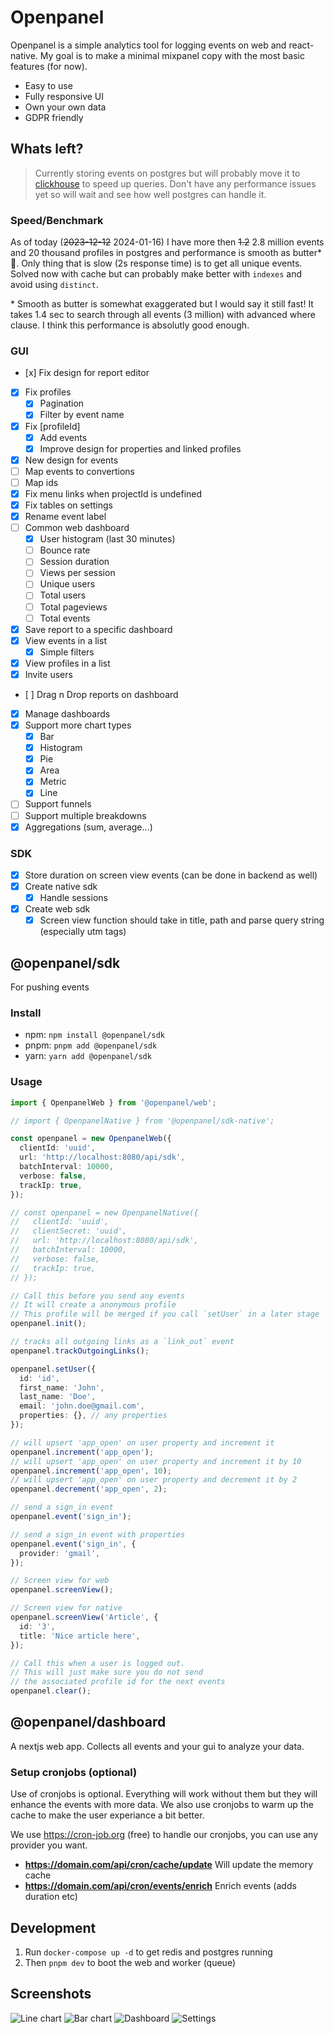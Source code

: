 # Openpanel

Openpanel is a simple analytics tool for logging events on web and react-native. My goal is to make a minimal mixpanel copy with the most basic features (for now).

- Easy to use
- Fully responsive UI
- Own your own data
- GDPR friendly

## Whats left?

> Currently storing events on postgres but will probably move it to [clickhouse](https://clickhouse.com/) to speed up queries. Don't have any performance issues yet so will wait and see how well postgres can handle it.

### Speed/Benchmark

As of today (~~2023-12-12~~ 2024-01-16) I have more then ~~1.2~~ 2.8 million events and 20 thousand profiles in postgres and performance is smooth as butter\* 🧈. Only thing that is slow (2s response time) is to get all unique events. Solved now with cache but can probably make better with `indexes` and avoid using `distinct`.

\* Smooth as butter is somewhat exaggerated but I would say it still fast! It takes 1.4 sec to search through all events (3 million) with advanced where clause. I think this performance is absolutly good enough.

### GUI

- [x] Fix design for report editor
- [x] Fix profiles
  - [x] Pagination
  - [x] Filter by event name
- [x] Fix [profileId]
  - [x] Add events
  - [x] Improve design for properties and linked profiles
- [x] New design for events
- [ ] Map events to convertions
- [ ] Map ids
- [x] Fix menu links when projectId is undefined
- [x] Fix tables on settings
- [x] Rename event label
- [ ] Common web dashboard
  - [x] User histogram (last 30 minutes)
  - [ ] Bounce rate
  - [ ] Session duration
  - [ ] Views per session
  - [ ] Unique users
  - [ ] Total users
  - [ ] Total pageviews
  - [ ] Total events
- [x] Save report to a specific dashboard
- [x] View events in a list
  - [x] Simple filters
- [x] View profiles in a list
- [x] Invite users
- [ ] Drag n Drop reports on dashboard
- [x] Manage dashboards
- [x] Support more chart types
  - [x] Bar
  - [x] Histogram
  - [x] Pie
  - [x] Area
  - [x] Metric
  - [x] Line
- [ ] Support funnels
- [ ] Support multiple breakdowns
- [x] Aggregations (sum, average...)

### SDK

- [x] Store duration on screen view events (can be done in backend as well)
- [x] Create native sdk
  - [x] Handle sessions
- [x] Create web sdk
  - [x] Screen view function should take in title, path and parse query string (especially utm tags)

## @openpanel/sdk

For pushing events

### Install

- npm: `npm install @openpanel/sdk`
- pnpm: `pnpm add @openpanel/sdk`
- yarn: `yarn add @openpanel/sdk`

### Usage

```ts
import { OpenpanelWeb } from '@openpanel/web';

// import { OpenpanelNative } from '@openpanel/sdk-native';

const openpanel = new OpenpanelWeb({
  clientId: 'uuid',
  url: 'http://localhost:8080/api/sdk',
  batchInterval: 10000,
  verbose: false,
  trackIp: true,
});

// const openpanel = new OpenpanelNative({
//   clientId: 'uuid',
//   clientSecret: 'uuid',
//   url: 'http://localhost:8080/api/sdk',
//   batchInterval: 10000,
//   verbose: false,
//   trackIp: true,
// });

// Call this before you send any events
// It will create a anonymous profile
// This profile will be merged if you call `setUser` in a later stage
openpanel.init();

// tracks all outgoing links as a `link_out` event
openpanel.trackOutgoingLinks();

openpanel.setUser({
  id: 'id',
  first_name: 'John',
  last_name: 'Doe',
  email: 'john.doe@gmail.com',
  properties: {}, // any properties
});

// will upsert 'app_open' on user property and increment it
openpanel.increment('app_open');
// will upsert 'app_open' on user property and increment it by 10
openpanel.increment('app_open', 10);
// will upsert 'app_open' on user property and decrement it by 2
openpanel.decrement('app_open', 2);

// send a sign_in event
openpanel.event('sign_in');

// send a sign_in event with properties
openpanel.event('sign_in', {
  provider: 'gmail',
});

// Screen view for web
openpanel.screenView();

// Screen view for native
openpanel.screenView('Article', {
  id: '3',
  title: 'Nice article here',
});

// Call this when a user is logged out.
// This will just make sure you do not send
// the associated profile id for the next events
openpanel.clear();
```

## @openpanel/dashboard

A nextjs web app. Collects all events and your gui to analyze your data.

### Setup cronjobs (optional)

Use of cronjobs is optional. Everything will work without them but they will enhance the events with more data. We also use cronjobs to warm up the cache to make the user experiance a bit better.

We use https://cron-job.org (free) to handle our cronjobs, you can use any provider you want.

- **https://domain.com/api/cron/cache/update** Will update the memory cache
- **https://domain.com/api/cron/events/enrich** Enrich events (adds duration etc)

## Development

1. Run `docker-compose up -d` to get redis and postgres running
2. Then `pnpm dev` to boot the web and worker (queue)

## Screenshots

![Line chart](images/line.png)
![Bar chart](images/bar.png)
![Dashboard](images/dashboard.png)
![Settings](images/settings.png)

